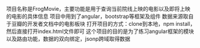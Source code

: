   项目名称是FrogMovie，主要功能是用于查询当前院线上映的电影以及即将上映的电影的具体信息
  项目中用到了angular，bootstrap等框架及组件
  数据来源取自于豆瓣的开发者文档中的电影板块
  打开项目的方式：clone到本地，npm install，然后直接打开index.html文件即可
  这个项目的目的是为了练习angular框架的模块以及路由功能，数据的双向绑定，jsonp跨域取得数据
